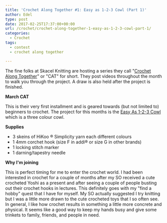 ```yaml
---
title: 'Crochet Along Together #1: Easy as 1-2-3 Cowl (Part 1)'
author: Edel
type: post
date: 2017-02-25T17:37:00+00:00
url: /crochet/crochet-along-together-1-easy-as-1-2-3-cowl-part-1/
categories:
  - Crochet
tags:
  - contest
  - crochet along together

---
```

The fine folks at <a hre="http://www.skacelknitting.com">Skacel Knitting</a> are hosting a series they call "[Crochet Along Together][1]" or "CAT" for short. They post videos throughout the month to walk you through the project. A draw is also held after the project is finished.

**March CAT**

This is their very first installment and is geared towards (but not limited to) beginners to crochet. The project for this months is the [Easy As 1-2-3 Cowl][2] which is a three colour cowl. 

**Supplies**

  * 3 skeins of HiKoo &reg; Simplicity yarn each different colours
  * 1 4mm corchet hook (size F in addi&reg; or size G in other brands)
  * 1 locking stitch marker
  * 1 darning/tapestry needle

**Why I'm joining**

This is perfect timing for me to enter the crochet world. I had been interested in crochet for a couple of months after my SO received a cute crocheted Yoshi as a present and after seeing a couple of people busting out their crochet hooks in lectures. This definitely goes with my "find a hobby" quest that I have for myself. My SO actually suggested I try knitting but I was a little more drawn to the cute crocheted toys that I so often see. In general, I like how crochet results in something a little more concrete and physical. It seems like a good way to keep my hands busy and give some trinkets to family, friends, and people in need.

 [1]: http://www.crochetalongtogether.com/
 [2]: http://www.ravelry.com/patterns/library/easy-as-1-2-3-cowl